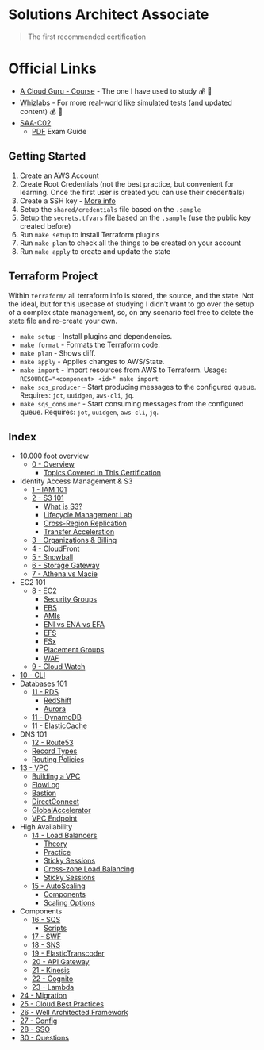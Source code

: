 # Solutions Architect Associate
> The first recommended certification

# Official Links

* [A Cloud Guru - Course](https://acloud.guru/learn/aws-certified-solutions-architect-associate) - The one I have used to study 💰 📼
* [Whizlabs](https://www.whizlabs.com/aws-solutions-architect-associate/) - For more real-world like simulated tests (and updated content) 💰 📼
* [SAA-C02](https://aws.amazon.com/certification/certified-solutions-architect-associate/)
  * [PDF](https://d1.awsstatic.com/training-and-certification/docs-sa-assoc/AWS-Certified-Solutions-Architect-Associate-Exam-Guide_v1.1_2019_08_27_FINAL.pdf) Exam Guide

## Getting Started

1. Create an AWS Account
1. Create Root Credentials (not the best practice, but convenient for learning. Once the first user is created you can use their credentials)
1. Create a SSH key - [More info](https://help.github.com/en/github/authenticating-to-github/generating-a-new-ssh-key-and-adding-it-to-the-ssh-agent)
1. Setup the `shared/credentials` file based on the `.sample`
1. Setup the `secrets.tfvars` file based on the `.sample` (use the public key created before)
1. Run `make setup` to install Terraform plugins
1. Run `make plan` to check all the things to be created on your account
1. Run `make apply` to create and update the state

## Terraform Project

Within `terraform/` all terraform info is stored, the source, and the state. Not the ideal, but for this usecase of studying I didn't want to go over the setup of a complex state management, so, on any scenario feel free to delete the state file and re-create your own.

* `make setup` - Install plugins and dependencies.
* `make format` - Formats the Terraform code.
* `make plan` - Shows diff.
* `make apply` - Applies changes to AWS/State.
* `make import` - Import resources from AWS to Terraform. Usage: `RESOURCE="<component> <id>" make import`
* `make sqs_producer` - Start producing messages to the configured queue. Requires: `jot`, `uuidgen`, `aws-cli`, `jq`.
* `make sqs_consumer` - Start consuming messages from the configured queue. Requires: `jot`, `uuidgen`, `aws-cli`, `jq`.

## Index

* 10.000 foot overview
  * [0 - Overview](topics/00_OVERVIEW.md)
    * [Topics Covered In This Certification](topics/00_OVERVIEW.md#topics-covered-in-this-certification)
* Identity Access Management & S3
  * [1 - IAM 101](topics/01_IAM.md)
  * [2 - S3 101](topics/02_S3.md)
    * [What is S3?](topics/02_S3.md#what-is-s3?)
    * [Lifecycle Management Lab](topics/02_S3.md#lifecycle-management-lab)
    * [Cross-Region Replication](topics/02_S3.md#cross-region-replication)
    * [Transfer Acceleration](topics/02_S3.md#transfer-acceleration)
  * [3 - Organizations & Billing](topics/03_ORGANIZATIONS_AND_BILLING.md)
  * [4 - CloudFront](topics/04_CLOUD_FRONT.md)
  * [5 - Snowball](topics/05_SNOWBALL.md)
  * [6 - Storage Gateway](topics/06_STOAGE_GATEWAY.md)
  * [7 - Athena vs Macie](topics/07_ATHENA_VS_MACIE.md)
* EC2 101
  * [8 - EC2](topics/08_EC2.md)
    * [Security Groups](topics/08_EC2.md#security-groups-lab)
    * [EBS](topics/08_EC2.md#ebs)
    * [AMIs](topics/08_EC2.md#amis)
    * [ENI vs ENA vs EFA](topics/08_EC2.md#eni-vs-ena-vs-efa)
    * [EFS](topics/08_EC2.md#efs)
    * [FSx](topics/08_EC2.md#fsx)
    * [Placement Groups](topics/08_EC2.md#placement-groups)
    * [WAF](topics/08_EC2.md#waf)
  * [9 - Cloud Watch](topics/09_CLOUD_WATCH.md)
* [10 - CLI](topics/10_CLI.md)
* [Databases  101](topics/11_DATABASES.md)
  * [11 - RDS](topics/11_DATABASES.md#rds)
    * [RedShift](topics/11_DATABASES.md#redshift)
    * [Aurora](topics/11_DATABASES.md#redshift)
  * [11 - DynamoDB](topics/11_DATABASES.md#dynamodb)
  * [11 - ElasticCache](topics/11_DATABASES.md#elastic-cache)
* DNS 101
  * [12 - Route53](topics/12_ROUTE53.md)
  * [Record Types](topics/12_ROUTE53.md#records)
  * [Routing Policies](topics/12_ROUTE53.md#routing-policies)
* [13 - VPC](topics/13_VPC.md)
  * [Building a VPC](topics/13_VPC.md#building-a-vpc)
  * [FlowLog](topics/13_VPC.md#flowlog)
  * [Bastion](topics/13_VPC.md#bastion)
  * [DirectConnect](topics/13_VPC.md#directconnect)
  * [GlobalAccelerator](topics/13_VPC.md#globalaccelerator)
  * [VPC Endpoint](topics/13_VPC.md#vpc-endpoint)
* High Availability
  * [14 - Load Balancers](topics/14_LOAD_BALANCERS.md)
    * [Theory](topics/14_LOAD_BALANCERS.md#theory)
    * [Practice](topics/14_LOAD_BALANCERS.md#lab)
    * [Sticky Sessions](topics/14_LOAD_BALANCERS.md#sticky-sessions)
    * [Cross-zone Load Balancing](topics/14_LOAD_BALANCERS.md#cross-zone-load-balancing)
    * [Sticky Sessions](topics/14_LOAD_BALANCERS.md#sticky-sessions)
  * [15 - AutoScaling](topics/15_AUTOSCALING.md)
    * [Components](topics/15_AUTOSCALING.md#components)
    * [Scaling Options](topics/15_AUTOSCALING.md#scaling-options)
* Components
  * [16 - SQS](topics/16_SQS.md)
    * [Scripts](topics/16_SQS.md#lab)
  * [17 - SWF](topics/17_SWF.md)
  * [18 - SNS](topics/18_SNS.md)
  * [19 - ElasticTranscoder](topics/19_ELASTIC_TRANSCODER.md)
  * [20 - API Gateway](topics/20_API_GATEWAY.md)
  * [21 - Kinesis](topics/21_KINESIS.md)
  * [22 - Cognito](topics/22_COGNITO.md)
  * [23 - Lambda](topics/23_LAMBDA.md)
* [24 - Migration](topics/24_MIGRATION.md)
* [25 - Cloud Best Practices](topics/25_CLOUD_BEST_PRACTICES.md)
* [26 - Well Architected Framework](topics/26_WELL_ARCHITECTED_FRAMWORK.md)
* [27 - Config](topics/27_CONFIG.md)
* [28 - SSO](topics/28_SSO.md)
* [30 - Questions](topics/30_QUESTIONS.md)
